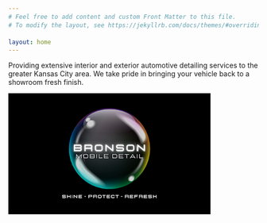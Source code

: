```yaml
---
# Feel free to add content and custom Front Matter to this file.
# To modify the layout, see https://jekyllrb.com/docs/themes/#overriding-theme-defaults

layout: home
---
```

Providing extensive interior and exterior automotive detailing services to the greater Kansas City area.  We take pride in bringing your vehicle back to a showroom fresh finish.

<!-- ![Bronson Mobile Detailing](/assets/images/bronson-mobile-detailing.jpeg) -->
<img src="/assets/images/bronson-mobile-detailing.jpeg" alt="Bronson Mobile Detail" width="viewport">